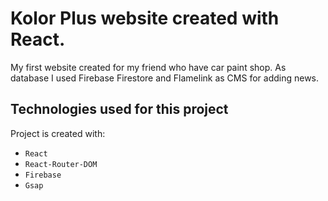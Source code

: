 # Kolor Plus website created with React.

My first website created for my friend who have car paint shop. As database I used Firebase Firestore and Flamelink as CMS for adding news.

## Technologies used for this project
Project is created with:
* `React`
*  `React-Router-DOM`
* `Firebase`
* `Gsap`


